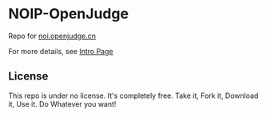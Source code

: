 # NOIP-OpenJudge

Repo for [noi.openjudge.cn](http://noi.openjudge.cn/)

For more details, see [Intro Page](http://magetron.github.io/NOIP-openjudge/)

## License

This repo is under no license. It's completely free. Take it, Fork it, Download it, Use it. Do Whatever you want!



